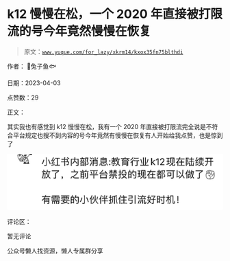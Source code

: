 # k12 慢慢在松，一个 2020 年直接被打限流的号今年竟然慢慢在恢复

> 原文：[`www.yuque.com/for_lazy/xkrm14/kxox35fn75blthdi`](https://www.yuque.com/for_lazy/xkrm14/kxox35fn75blthdi)



作者： 🐰兔子鱼🐟



日期：2023-04-03



点赞数：29



正文：



其实我也有感觉到 k12 慢慢在松，我有一个 2020 年直接被打限流完全说是不符合平台规定也搜不到内容的号今年竟然有慢慢在恢复有人开始给我点赞，也是惊到了



![](img/51d7bc5348013044114e0e54a9b381e5.png)



评论区：



暂无评论



公众号懒人找资源，懒人专属群分享

